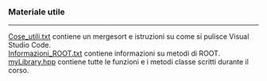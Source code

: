 ### Materiale utile
***
[Cose_utili.txt](https://github.com/Antico864/TNDS-a.a.-2024-2025/blob/Home/Materiale%20utile/Cose_utili.txt) contiene un mergesort e istruzioni su come si pulisce Visual Studio Code.   
  [Informazioni_ROOT.txt](https://github.com/Antico864/TNDS-a.a.-2024-2025/blob/Home/Materiale%20utile/Informazioni_ROOT.txt) contiene informazioni su metodi di ROOT.   
  [myLibrary.hpp](https://github.com/Antico864/TNDS-a.a.-2024-2025/blob/main/Materiale%20utile/myLibrary.hpp) contiene tutte le funzioni e i metodi classe scritti durante il corso. 